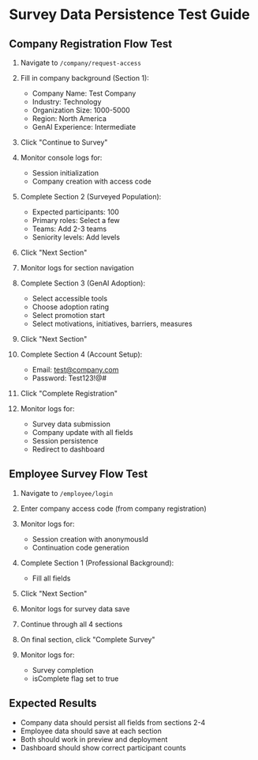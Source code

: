 # Survey Data Persistence Test Guide

## Company Registration Flow Test
1. Navigate to `/company/request-access`
2. Fill in company background (Section 1):
   - Company Name: Test Company
   - Industry: Technology
   - Organization Size: 1000-5000
   - Region: North America
   - GenAI Experience: Intermediate
3. Click "Continue to Survey"
4. Monitor console logs for:
   - Session initialization
   - Company creation with access code

5. Complete Section 2 (Surveyed Population):
   - Expected participants: 100
   - Primary roles: Select a few
   - Teams: Add 2-3 teams
   - Seniority levels: Add levels
6. Click "Next Section"
7. Monitor logs for section navigation

8. Complete Section 3 (GenAI Adoption):
   - Select accessible tools
   - Choose adoption rating
   - Select promotion start
   - Select motivations, initiatives, barriers, measures
9. Click "Next Section"

10. Complete Section 4 (Account Setup):
    - Email: test@company.com
    - Password: Test123!@#
11. Click "Complete Registration"
12. Monitor logs for:
    - Survey data submission
    - Company update with all fields
    - Session persistence
    - Redirect to dashboard

## Employee Survey Flow Test
1. Navigate to `/employee/login`
2. Enter company access code (from company registration)
3. Monitor logs for:
   - Session creation with anonymousId
   - Continuation code generation

4. Complete Section 1 (Professional Background):
   - Fill all fields
5. Click "Next Section"
6. Monitor logs for survey data save

7. Continue through all 4 sections
8. On final section, click "Complete Survey"
9. Monitor logs for:
   - Survey completion
   - isComplete flag set to true

## Expected Results
- Company data should persist all fields from sections 2-4
- Employee data should save at each section
- Both should work in preview and deployment
- Dashboard should show correct participant counts
